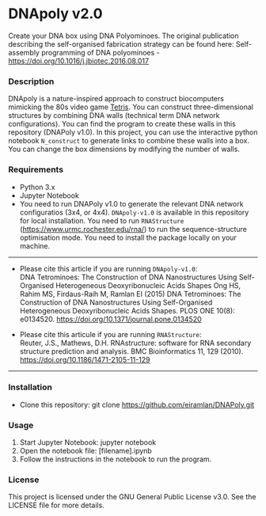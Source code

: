 # DNApoly v2.0 
Create your DNA box using DNA Polyominoes. The original publication describing the self-organised fabrication strategy can be found here: Self-assembly programming of DNA polyominoes - https://doi.org/10.1016/j.jbiotec.2016.08.017

### Description
DNApoly is a nature-inspired approach to construct biocomputers mimicking the 80s video game [Tetris](https://en.wikipedia.org/wiki/Tetris). You can construct three-dimensional structures by combining DNA walls (technical term DNA network configurations). You can find the program to create these walls in this repository (DNAPoly v1.0). In this project, you can use the interactive python notebook `N_construct` to generate links to combine these walls into a box. You can change the box dimensions by modifying the number of walls.

### Requirements
* Python 3.x
* Jupyter Notebook
* You need to run DNAPoly v1.0 to generate the relevant DNA network configuratios (3x4, or 4x4). `DNApoly-v1.0` is available in this repository for local installation. You need to run `RNAStructure` (https://www.urmc.rochester.edu/rna/) to run the sequence-structure optimisation mode. You need to install the package locally on your machine.

---
* Please cite this article if you are running `DNApoly-v1.0`:  
  DNA Tetrominoes: The Construction of DNA Nanostructures Using Self-Organised Heterogeneous Deoxyribonucleic Acids Shapes Ong HS, Rahim MS, Firdaus-Raih M, Ramlan EI (2015) DNA Tetrominoes: The Construction of DNA Nanostructures Using Self-Organised Heterogeneous Deoxyribonucleic Acids Shapes. PLOS ONE 10(8): e0134520. https://doi.org/10.1371/journal.pone.0134520

* Please cite this articule if you are running `RNAStructure`:  
  Reuter, J.S., Mathews, D.H. RNAstructure: software for RNA secondary structure prediction and analysis. BMC Bioinformatics 11, 129 (2010). https://doi.org/10.1186/1471-2105-11-129

---
### Installation
* Clone this repository: git clone https://github.com/eiramlan/DNAPoly.git

### Usage
1. Start Jupyter Notebook: jupyter notebook
2. Open the notebook file: [filename].ipynb
3. Follow the instructions in the notebook to run the program.

### License
This project is licensed under the GNU General Public License v3.0. See the LICENSE file for more details.
